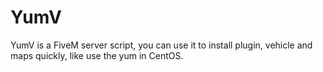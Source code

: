 # YumV
YumV is a FiveM server script, you can use it to install plugin, vehicle and maps quickly, like use the yum in CentOS.
